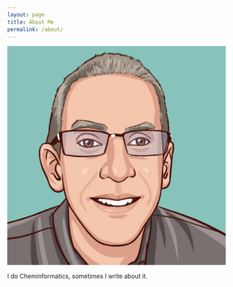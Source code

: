 ```yaml
---
layout: page
title: About Me
permalink: /about/
---
```


![Me](/images/wpw_cartoon.jpg)

I do Cheminformatics, sometimes I write about it. 


[^1]:a blogging platform that natively supports Jupyter notebooks in addition to other formats.
